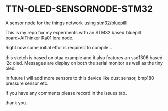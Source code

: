 # TTN-OLED-SENSORNODE-STM32
A sensor node for the things network using stm32/bluepill

This is my repo for my experments with an STM32 based bluepill board+AiThinker Ra01 lora node.

Right now some initial effor is required to compile...

this sketch is based on otaa example and it also features an ssd1306 based i2c oled. Messages are display on both the serial monitor as well as the tiny oled.

In future i will add more sensors to this device like dust sensor, bmp180 pressure sensor etc.

If you have any comments please record in the issues tab.

thank you.
